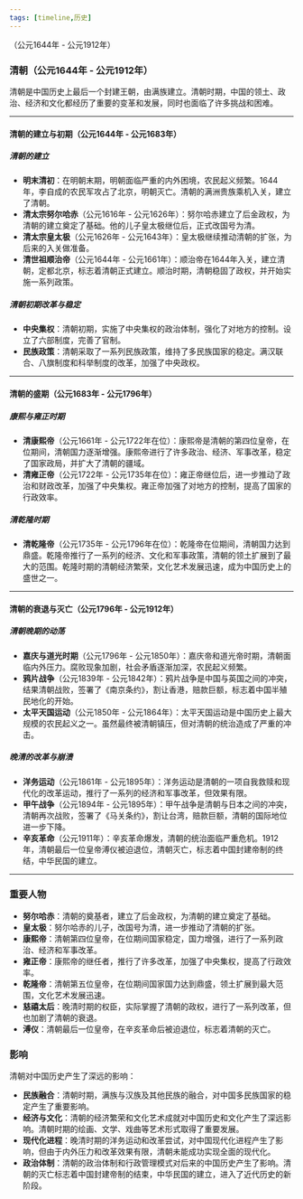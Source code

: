 ```yaml
---
tags: [timeline,历史]
---
```

<span 
	 class='ob-timelines' 
	  data-date='1644-01-01-00' 
	  data-title='清朝' 
	  data-class='orange' 
	  data-img = '' 
	  data-type='range' 
	  data-end='1912-01-01-00'> 
	（公元1644年 - 公元1912年）
</span>
### 清朝（公元1644年 - 公元1912年）

清朝是中国历史上最后一个封建王朝，由满族建立。清朝时期，中国的领土、政治、经济和文化都经历了重要的变革和发展，同时也面临了许多挑战和困难。

---

#### 清朝的建立与初期（公元1644年 - 公元1683年）

##### 清朝的建立
- **明末清初**：在明朝末期，明朝面临严重的内外困境，农民起义频繁。1644年，李自成的农民军攻占了北京，明朝灭亡。清朝的满洲贵族乘机入关，建立了清朝。
- **清太宗努尔哈赤**（公元1616年 - 公元1626年）：努尔哈赤建立了后金政权，为清朝的建立奠定了基础。他的儿子皇太极继位后，正式改国号为清。
- **清太宗皇太极**（公元1626年 - 公元1643年）：皇太极继续推动清朝的扩张，为后来的入关做准备。
- **清世祖顺治帝**（公元1644年 - 公元1661年）：顺治帝在1644年入关，建立清朝，定都北京，标志着清朝正式建立。顺治时期，清朝稳固了政权，并开始实施一系列政策。

##### 清朝初期改革与稳定
- **中央集权**：清朝初期，实施了中央集权的政治体制，强化了对地方的控制。设立了六部制度，完善了官制。
- **民族政策**：清朝采取了一系列民族政策，维持了多民族国家的稳定。满汉联合、八旗制度和科举制度的改革，加强了中央政权。

---

#### 清朝的盛期（公元1683年 - 公元1796年）

##### 康熙与雍正时期
- **清康熙帝**（公元1661年 - 公元1722年在位）：康熙帝是清朝的第四位皇帝，在位期间，清朝国力逐渐增强。康熙帝进行了许多政治、经济、军事改革，稳定了国家政局，并扩大了清朝的疆域。
- **清雍正帝**（公元1722年 - 公元1735年在位）：雍正帝继位后，进一步推动了政治和财政改革，加强了中央集权。雍正帝加强了对地方的控制，提高了国家的行政效率。

##### 清乾隆时期
- **清乾隆帝**（公元1735年 - 公元1796年在位）：乾隆帝在位期间，清朝国力达到鼎盛。乾隆帝推行了一系列的经济、文化和军事政策，清朝的领土扩展到了最大的范围。乾隆时期的清朝经济繁荣，文化艺术发展迅速，成为中国历史上的盛世之一。

---

#### 清朝的衰退与灭亡（公元1796年 - 公元1912年）

##### 清朝晚期的动荡
- **嘉庆与道光时期**（公元1796年 - 公元1850年）：嘉庆帝和道光帝时期，清朝面临内外压力。腐败现象加剧，社会矛盾逐渐加深，农民起义频繁。
- **鸦片战争**（公元1839年 - 公元1842年）：鸦片战争是中国与英国之间的冲突，结果清朝战败，签署了《南京条约》，割让香港，赔款巨额，标志着中国半殖民地化的开始。
- **太平天国运动**（公元1850年 - 公元1864年）：太平天国运动是中国历史上最大规模的农民起义之一。虽然最终被清朝镇压，但对清朝的统治造成了严重的冲击。

##### 晚清的改革与崩溃
- **洋务运动**（公元1861年 - 公元1895年）：洋务运动是清朝的一项自我救赎和现代化的改革运动，推行了一系列的经济和军事改革，但效果有限。
- **甲午战争**（公元1894年 - 公元1895年）：甲午战争是清朝与日本之间的冲突，清朝再次战败，签署了《马关条约》，割让台湾，赔款巨额，清朝的国际地位进一步下降。
- **辛亥革命**（公元1911年）：辛亥革命爆发，清朝的统治面临严重危机。1912年，清朝最后一位皇帝溥仪被迫退位，清朝灭亡，标志着中国封建帝制的终结，中华民国的建立。

---

### 重要人物

- **努尔哈赤**：清朝的奠基者，建立了后金政权，为清朝的建立奠定了基础。
- **皇太极**：努尔哈赤的儿子，改国号为清，进一步推动了清朝的扩张。
- **康熙帝**：清朝第四位皇帝，在位期间国家稳定，国力增强，进行了一系列政治、经济和军事改革。
- **雍正帝**：康熙帝的继任者，推行了许多改革，加强了中央集权，提高了行政效率。
- **乾隆帝**：清朝第五位皇帝，在位期间国家国力达到鼎盛，领土扩展到最大范围，文化艺术发展迅速。
- **慈禧太后**：晚清时期的权臣，实际掌握了清朝的政权，进行了一系列改革，但也加剧了清朝的衰退。
- **溥仪**：清朝最后一位皇帝，在辛亥革命后被迫退位，标志着清朝的灭亡。

### 影响

清朝对中国历史产生了深远的影响：
- **民族融合**：清朝时期，满族与汉族及其他民族的融合，对中国多民族国家的稳定产生了重要影响。
- **经济与文化**：清朝的经济繁荣和文化艺术成就对中国历史和文化产生了深远影响。清朝时期的绘画、文学、戏曲等艺术形式取得了重要发展。
- **现代化进程**：晚清时期的洋务运动和改革尝试，对中国现代化进程产生了影响，但由于内外压力和改革效果有限，清朝未能成功实现全面的现代化。
- **政治体制**：清朝的政治体制和行政管理模式对后来的中国历史产生了影响。清朝的灭亡标志着中国封建帝制的结束，中华民国的建立，进入了近代历史的新阶段。